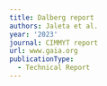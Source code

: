 ```yaml
---
title: Dalberg report
authors: Jaleta et al.
year: '2023'
journal: CIMMYT report
url: www.gaia.org
publicationType:
  - Technical Report
---
```


